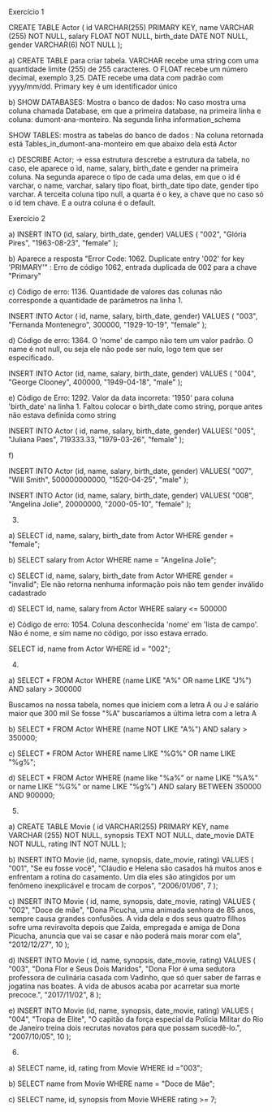 Exercício 1

CREATE TABLE Actor (
    id VARCHAR(255) PRIMARY KEY,
    name VARCHAR (255) NOT NULL,
    salary FLOAT NOT NULL,
    birth_date DATE NOT NULL,
		gender VARCHAR(6) NOT NULL
);

a) CREATE TABLE para criar tabela. VARCHAR recebe uma string com uma quantidade limite (255) de 255 caracteres.
O FLOAT recebe um número decimal, exemplo 3,25. DATE recebe uma data com padrão com yyyy/mm/dd. Primary key é um identificador único

b) SHOW DATABASES: Mostra o banco de dados: No caso mostra uma coluna chamada Database, em que a primeira database, na primeira linha e coluna: dumont-ana-monteiro. Na segunda linha information_schema

SHOW TABLES: mostra as tabelas do banco de dados : Na coluna retornada está Tables_in_dumont-ana-monteiro em que abaixo dela está Actor

c) DESCRIBE Actor; -> essa estrutura descrebe a estrutura da tabela, no caso, ele aparece o id, name, salary, birth_date e gender na
primeira coluna. Na segunda aparece o tipo de cada uma delas, em que o id é varchar, o name, varchar, salary tipo float, birth_date tipo date, gender tipo varchar. A terceita coluna tipo null, a quarta é o key, a chave que no caso só o id tem chave. E a outra coluna 
é o default.


Exercício 2

a) INSERT INTO (id, salary, birth_date, gender)
   VALUES (
      "002",
      "Glória Pires",
      "1963-08-23",
      "female"
   );


b) Aparece a resposta "Error Code: 1062. Duplicate entry '002' for key 'PRIMARY'" : Erro de código 1062, entrada duplicada de 002 para a chave "Primary"
 
c) Código de erro: 1136. Quantidade de valores das colunas não corresponde a quantidade de parâmetros na linha 1.

   INSERT INTO Actor ( id, name, salary, birth_date, gender)
   VALUES (
   "003",
   "Fernanda Montenegro",
   300000,
   "1929-10-19",
   "female"
   );

d) Código de erro: 1364. O 'nome' de campo não tem um valor padrão. O name é not null, ou seja ele não pode ser nulo, logo tem que ser especificado.

   INSERT INTO Actor (id, name, salary, birth_date, gender)
   VALUES (
      "004",
      "George Clooney",
      400000,
      "1949-04-18",
      "male"
   );

e) Código de Erro: 1292. Valor da data incorreta: '1950' para coluna 'birth_date' na linha 1. Faltou colocar o birth_date como string, porque antes não estava definida como string

   INSERT INTO Actor ( id, name, salary, birth_date, gender)
   VALUES(
   "005",
   "Juliana Paes",
   719333.33,
   "1979-03-26",
   "female"
   );

f)

   INSERT INTO Actor (id, name, salary, birth_date, gender)
   VALUES(
   "007",
   "Will Smith",
   500000000000,
   "1520-04-25",
   "male"
   );

   INSERT INTO Actor (id, name, salary, birth_date, gender)
   VALUES(
   "008",
   "Angelina Jolie",
   20000000,
   "2000-05-10",
   "female"
   );


3)

a) SELECT id, name, salary, birth_date from Actor WHERE gender = "female";

b) SELECT salary from Actor WHERE name = "Angelina Jolie";

c) SELECT id, name, salary, birth_date from Actor WHERE gender = "invalid"; Ele não retorna nenhuma informação pois não tem gender inválido cadastrado

d) SELECT id, name, salary from Actor WHERE salary <= 500000

e) Código de erro: 1054. Coluna desconhecida 'nome' em 'lista de campo'. Não é nome, e sim name no código, por isso estava errado.

   SELECT id, name from Actor WHERE id = "002";


4)

a) SELECT * FROM Actor
WHERE (name LIKE "A%" OR name LIKE "J%") AND salary > 300000

Buscamos na nossa tabela, nomes que iniciem com a letra A ou J e salário maior que 300 mil
Se fosse "%A" buscaríamos a última letra com a letra A

b) SELECT * FROM Actor
WHERE (name NOT LIKE "A%") AND salary > 350000;

c) SELECT * FROM Actor
WHERE name LIKE "%G%" OR name LIKE "%g%";

d) SELECT * FROM Actor
WHERE (name like "%a%" or name LIKE "%A%" or name LIKE "%G%" or name LIKE "%g%")
AND salary BETWEEN 350000 AND 900000;

5) 

a)  CREATE TABLE Movie (
    id VARCHAR(255) PRIMARY KEY,
    name VARCHAR (255) NOT NULL,
    synopsis TEXT NOT NULL,
    date_movie DATE NOT NULL,
		rating INT NOT NULL
);

b) INSERT INTO Movie (id, name, synopsis, date_movie, rating)
   VALUES (
   "001",
   "Se eu fosse você",
   "Cláudio e Helena são casados há muitos anos e enfrentam a rotina do casamento. Um dia eles
   são atingidos por um fenômeno inexplicável e trocam de corpos",
   "2006/01/06",
   7
);

c) INSERT INTO Movie ( id, name, synopsis, date_movie, rating)
   VALUES (
   "002",
   "Doce de mãe",
   "Dona Picucha, uma animada senhora de 85 anos, sempre causa grandes confusões. A vida dela e dos seus quatro filhos sofre uma reviravolta depois que Zaida, empregada e amiga de Dona Picucha, anuncia que vai se casar e não poderá mais morar com ela",
   "2012/12/27",
   10
   );

d) INSERT INTO Movie ( id, name, synopsis, date_movie, rating)
   VALUES (
   "003",
   "Dona Flor e Seus Dois Maridos",
   "Dona Flor é uma sedutora professora de culinária casada com Vadinho, que só quer saber de farras e jogatina nas boates. A vida de abusos acaba por acarretar sua morte precoce.",
   "2017/11/02",
   8
);

e) INSERT INTO Movie (id, name, synopsis, date_movie, rating)
   VALUES (
   "004",
   "Tropa de Elite",
   "O capitão da força especial da Polícia Militar do Rio de Janeiro treina dois recrutas novatos para que possam sucedê-lo.",
   "2007/10/05",
   10
);

6)

a) SELECT name, id, rating from Movie WHERE id ="003";

b) SELECT name from Movie WHERE name = "Doce de Mãe";

c) SELECT name, id, synopsis from Movie WHERE rating >= 7;


